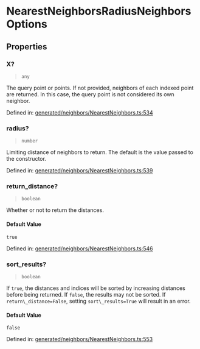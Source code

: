 # NearestNeighborsRadiusNeighborsOptions

## Properties

### X?

> `any`

The query point or points. If not provided, neighbors of each indexed point are returned. In this case, the query point is not considered its own neighbor.

Defined in:  [generated/neighbors/NearestNeighbors.ts:534](https://github.com/transitive-bullshit/scikit-learn-ts/blob/122b3c0/packages/sklearn/src/generated/neighbors/NearestNeighbors.ts#L534)

### radius?

> `number`

Limiting distance of neighbors to return. The default is the value passed to the constructor.

Defined in:  [generated/neighbors/NearestNeighbors.ts:539](https://github.com/transitive-bullshit/scikit-learn-ts/blob/122b3c0/packages/sklearn/src/generated/neighbors/NearestNeighbors.ts#L539)

### return\_distance?

> `boolean`

Whether or not to return the distances.

#### Default Value

`true`

Defined in:  [generated/neighbors/NearestNeighbors.ts:546](https://github.com/transitive-bullshit/scikit-learn-ts/blob/122b3c0/packages/sklearn/src/generated/neighbors/NearestNeighbors.ts#L546)

### sort\_results?

> `boolean`

If `true`, the distances and indices will be sorted by increasing distances before being returned. If `false`, the results may not be sorted. If `return\_distance=False`, setting `sort\_results=True` will result in an error.

#### Default Value

`false`

Defined in:  [generated/neighbors/NearestNeighbors.ts:553](https://github.com/transitive-bullshit/scikit-learn-ts/blob/122b3c0/packages/sklearn/src/generated/neighbors/NearestNeighbors.ts#L553)
